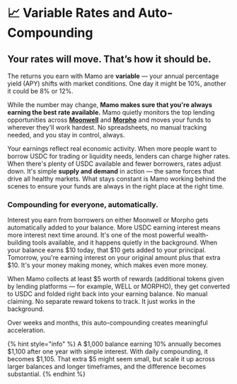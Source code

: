 # 📈 Variable Rates and Auto-Compounding

## **Your rates will move. That’s how it should be.**

The returns you earn with Mamo are **variable** — your annual percentage yield (APY) shifts with market conditions. One day it might be 10%, another it could be 8% or 12%.

While the number may change, **Mamo makes sure that you're always earning the best rate available.** Mamo quietly monitors the top lending opportunities across [**Moonwell**](https://moonwell.fi/) and [**Morpho**](https://morpho.org/) and moves your funds to wherever they'll work hardest. No spreadsheets, no manual tracking needed, and you stay in control, always.

Your earnings reflect real economic activity. When more people want to borrow USDC for trading or liquidity needs, lenders can charge higher rates. When there's plenty of USDC available and fewer borrowers, rates adjust down. It's simple **supply and demand** in action — the same forces that drive all healthy markets. What stays constant is Mamo working behind the scenes to ensure your funds are always in the right place at the right time.

### **Compounding for everyone, automatically.**

Interest you earn from borrowers on either Moonwell or Morpho gets automatically added to your balance. More USDC earning interest means more interest next time around. It's one of the most powerful wealth-building tools available, and it happens quietly in the background. When your balance earns $10 today, that $10 gets added to your principal. Tomorrow, you're earning interest on your original amount plus that extra $10. It's your money making money, which makes even more money.

When Mamo collects at least $5 worth of rewards (additional tokens given by lending platforms — for example, WELL or MORPHO), they get converted to USDC and folded right back into your earning balance. No manual claiming. No separate reward tokens to track. It just works in the background.

Over weeks and months, this auto-compounding creates meaningful acceleration.&#x20;

{% hint style="info" %}
A $1,000 balance earning 10% annually becomes $1,100 after one year with simple interest. With daily compounding, it becomes $1,105. That extra $5 might seem small, but scale it up across larger balances and longer timeframes, and the difference becomes substantial.
{% endhint %}

